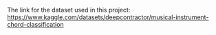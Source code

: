 The link for the dataset used in this project:  https://www.kaggle.com/datasets/deepcontractor/musical-instrument-chord-classification 